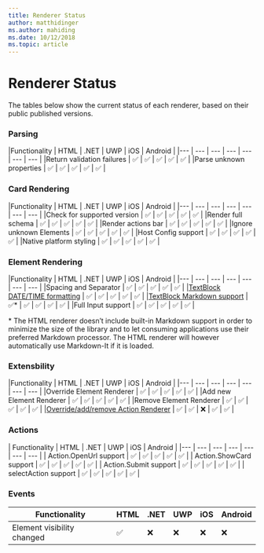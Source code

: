 ```yaml
---
title: Renderer Status
author: matthidinger
ms.author: mahiding
ms.date: 10/12/2018
ms.topic: article
---
```


# Renderer Status
The tables below show the current status of each renderer, based on their public published versions.

### Parsing

|Functionality | HTML | .NET | UWP | iOS | Android |
|--- | --- | --- | --- | --- | --- | --- |
|Return validation failures | ✅ | ✅ | ✅ | ✅ | ✅ |
|Parse unknown properties | ✅ | ✅ | ✅ | ✅ | ✅ |

### Card Rendering

|Functionality | HTML | .NET | UWP | iOS | Android |
|--- | --- | --- | --- | --- | --- | --- |
|Check for supported version | ✅ | ✅ | ✅ | ✅ | ✅  |
|Render full schema | ✅ | ✅ | ✅ | ✅ | ✅ |
|Render actions bar | ✅ | ✅ | ✅ | ✅ | ✅ |
|Ignore unknown Elements | ✅ | ✅ | ✅ | ✅ | ✅ |
|Host Config support | ✅ | ✅ | ✅ | ✅ | ✅ |
|Native platform styling | ✅ | ✅ | ✅ | ✅ | ✅ |

### Element Rendering

|Functionality | HTML | .NET | UWP | iOS | Android |
|--- | --- | --- | --- | --- | --- | --- |
|Spacing and Separator | ✅ | ✅ | ✅ | ✅ | ✅ |
|[TextBlock DATE/TIME formatting](../authoring-cards/text-features.md#datetime-formatting-and-localization) | ✅ | ✅ | ✅ | ✅ | ✅ |
|[TextBlock Markdown support](../authoring-cards/text-features.md#markdown) | ✅* | ✅ | ✅ | ✅ | ✅ |
|Full Input support | ✅ | ✅ | ✅ | ✅ | ✅ |

\* The HTML renderer doesn’t include built-in Markdown support in order to minimize the size of the library and to let consuming applications use their preferred Markdown processor. The HTML renderer will however automatically use Markdown-It if it is loaded.

### Extensbility

|Functionality | HTML | .NET | UWP | iOS | Android |
|--- | --- | --- | --- | --- | --- | --- |
|Override Element Renderer | ✅ | ✅ | ✅ | ✅ | ✅ |
|Add new Element Renderer | ✅ | ✅ | ✅ | ✅ | ✅ |
|Remove Element Renderer | ✅ | ✅ | ✅ | ✅ | ✅ |
|[Override/add/remove Action Renderer](https://github.com/Microsoft/AdaptiveCards/issues/1671) | ✅ | ✅ | ❌ | ✅ | ✅ |

### Actions

| Functionality | HTML | .NET | UWP | iOS | Android |
|--- | --- | --- | --- | --- | --- | --- |
| Action.OpenUrl support | ✅ | ✅ | ✅ | ✅ | ✅  |
| Action.ShowCard support  | ✅ | ✅ | ✅ | ✅ | ✅ |
| Action.Submit support  | ✅ | ✅ | ✅ | ✅ | ✅  |
| selectAction support | ✅ | ✅ | ✅ | ✅ | ✅ |

### Events

|       Functionality        | HTML | .NET | UWP | iOS | Android | 
|----------------------------|------|------|-----|-----|---------|
| Element visibility changed |  ✅   |  ❌   |  ❌  |  ❌  | ❌ |

